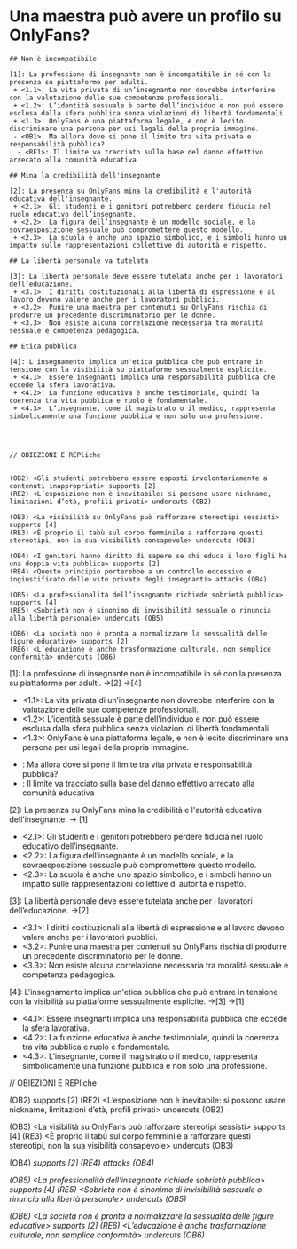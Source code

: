 # Una maestra può avere un profilo su OnlyFans?

```
## Non è incompatibile

[1]: La professione di insegnante non è incompatibile in sé con la presenza su piattaforme per adulti.
 + <1.1>: La vita privata di un’insegnante non dovrebbe interferire con la valutazione delle sue competenze professionali.
 + <1.2>: L’identità sessuale è parte dell’individuo e non può essere esclusa dalla sfera pubblica senza violazioni di libertà fondamentali.
 + <1.3>: OnlyFans è una piattaforma legale, e non è lecito discriminare una persona per usi legali della propria immagine.
 - <OB1>: Ma allora dove si pone il limite tra vita privata e responsabilità pubblica? 
  - <RE1>: Il limite va tracciato sulla base del danno effettivo arrecato alla comunità educativa

## Mina la credibilità dell'insegnante

[2]: La presenza su OnlyFans mina la credibilità e l'autorità educativa dell'insegnante.
 + <2.1>: Gli studenti e i genitori potrebbero perdere fiducia nel ruolo educativo dell’insegnante.
 + <2.2>: La figura dell’insegnante è un modello sociale, e la sovraesposizione sessuale può compromettere questo modello.
 + <2.3>: La scuola è anche uno spazio simbolico, e i simboli hanno un impatto sulle rappresentazioni collettive di autorità e rispetto.

## La libertà personale va tutelata

[3]: La libertà personale deve essere tutelata anche per i lavoratori dell’educazione.
 + <3.1>: I diritti costituzionali alla libertà di espressione e al lavoro devono valere anche per i lavoratori pubblici.
 + <3.2>: Punire una maestra per contenuti su OnlyFans rischia di produrre un precedente discriminatorio per le donne.
 + <3.3>: Non esiste alcuna correlazione necessaria tra moralità sessuale e competenza pedagogica.

## Etica pubblica

[4]: L'insegnamento implica un'etica pubblica che può entrare in tensione con la visibilità su piattaforme sessualmente esplicite.
 + <4.1>: Essere insegnanti implica una responsabilità pubblica che eccede la sfera lavorativa.
 + <4.2>: La funzione educativa è anche testimoniale, quindi la coerenza tra vita pubblica e ruolo è fondamentale.
 + <4.3>: L’insegnante, come il magistrato o il medico, rappresenta simbolicamente una funzione pubblica e non solo una professione.
 
 


// OBIEZIONI E REPliche


(OB2) <Gli studenti potrebbero essere esposti involontariamente a contenuti inappropriati> supports [2]
(RE2) <L’esposizione non è inevitabile: si possono usare nickname, limitazioni d’età, profili privati> undercuts (OB2)

(OB3) <La visibilità su OnlyFans può rafforzare stereotipi sessisti> supports [4]
(RE3) <È proprio il tabù sul corpo femminile a rafforzare questi stereotipi, non la sua visibilità consapevole> undercuts (OB3)

(OB4) <I genitori hanno diritto di sapere se chi educa i loro figli ha una doppia vita pubblica> supports [2]
(RE4) <Questo principio porterebbe a un controllo eccessivo e ingiustificato delle vite private degli insegnanti> attacks (OB4)

(OB5) <La professionalità dell’insegnante richiede sobrietà pubblica> supports [4]
(RE5) <Sobrietà non è sinonimo di invisibilità sessuale o rinuncia alla libertà personale> undercuts (OB5)

(OB6) <La società non è pronta a normalizzare la sessualità delle figure educative> supports [2]
(RE6) <L’educazione è anche trasformazione culturale, non semplice conformità> undercuts (OB6)
```

[1]: La professione di insegnante non è incompatibile in sé con la presenza su piattaforme per adulti.
 ->[2]
 ->[4]
 + <1.1>: La vita privata di un’insegnante non dovrebbe interferire con la valutazione delle sue competenze professionali.
 + <1.2>: L’identità sessuale è parte dell’individuo e non può essere esclusa dalla sfera pubblica senza violazioni di libertà fondamentali.
 + <1.3>: OnlyFans è una piattaforma legale, e non è lecito discriminare una persona per usi legali della propria immagine.
 - <OB1>: Ma allora dove si pone il limite tra vita privata e responsabilità pubblica? 
  - <RE1>: Il limite va tracciato sulla base del danno effettivo arrecato alla comunità educativa


[2]: La presenza su OnlyFans mina la credibilità e l'autorità educativa dell'insegnante. 
 -> [1]
 + <2.1>: Gli studenti e i genitori potrebbero perdere fiducia nel ruolo educativo dell’insegnante.
 + <2.2>: La figura dell’insegnante è un modello sociale, e la sovraesposizione sessuale può compromettere questo modello.
 + <2.3>: La scuola è anche uno spazio simbolico, e i simboli hanno un impatto sulle rappresentazioni collettive di autorità e rispetto.



[3]: La libertà personale deve essere tutelata anche per i lavoratori dell’educazione.
 ->[2]
 + <3.1>: I diritti costituzionali alla libertà di espressione e al lavoro devono valere anche per i lavoratori pubblici.
 + <3.2>: Punire una maestra per contenuti su OnlyFans rischia di produrre un precedente discriminatorio per le donne.
 + <3.3>: Non esiste alcuna correlazione necessaria tra moralità sessuale e competenza pedagogica.



[4]: L'insegnamento implica un'etica pubblica che può entrare in tensione con la visibilità su piattaforme sessualmente esplicite.
 ->[3]
 ->[1]
 + <4.1>: Essere insegnanti implica una responsabilità pubblica che eccede la sfera lavorativa.
 + <4.2>: La funzione educativa è anche testimoniale, quindi la coerenza tra vita pubblica e ruolo è fondamentale.
 + <4.3>: L’insegnante, come il magistrato o il medico, rappresenta simbolicamente una funzione pubblica e non solo una professione.
 
 


// OBIEZIONI E REPliche


(OB2) <Gli studenti potrebbero essere esposti involontariamente a contenuti inappropriati> supports [2]
(RE2) <L’esposizione non è inevitabile: si possono usare nickname, limitazioni d’età, profili privati> undercuts (OB2)

(OB3) <La visibilità su OnlyFans può rafforzare stereotipi sessisti> supports [4]
(RE3) <È proprio il tabù sul corpo femminile a rafforzare questi stereotipi, non la sua visibilità consapevole> undercuts (OB3)

(OB4) <I genitori hanno diritto di sapere se chi educa i loro figli ha una doppia vita pubblica> supports [2]
(RE4) <Questo principio porterebbe a un controllo eccessivo e ingiustificato delle vite private degli insegnanti> attacks (OB4)

(OB5) <La professionalità dell’insegnante richiede sobrietà pubblica> supports [4]
(RE5) <Sobrietà non è sinonimo di invisibilità sessuale o rinuncia alla libertà personale> undercuts (OB5)

(OB6) <La società non è pronta a normalizzare la sessualità delle figure educative> supports [2]
(RE6) <L’educazione è anche trasformazione culturale, non semplice conformità> undercuts (OB6)
